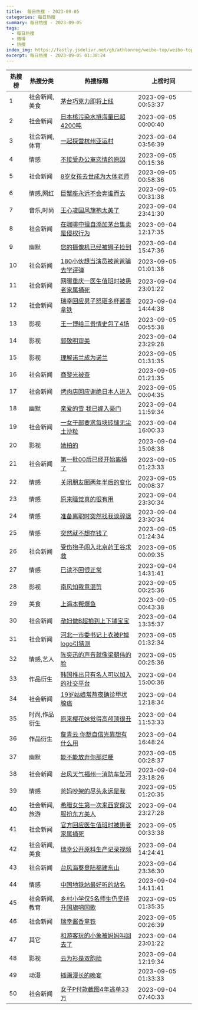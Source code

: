 ```yaml
---
title:  每日热搜 - 2023-09-05
categories: 每日热搜
summary: 每日热搜 - 2023-09-05
tags:
  - 每日热搜
  - 微博
  - 热搜
index_img: https://fastly.jsdelivr.net/gh/athlonreg/weibo-top/weibo-top.jpeg
excerpt: 每日热搜 - 2023-09-05 01:38:24
---
```


| 热搜榜 | 热搜分类 | 热搜标题 | 上榜时间 |
| --- | --- | --- | --- |
| 1 | 社会新闻,美食 | [茅台巧克力即将上线](https://s.weibo.com/weibo%3Fq%3D%2523%E8%8C%85%E5%8F%B0%E5%B7%A7%E5%85%8B%E5%8A%9B%E5%8D%B3%E5%B0%86%E4%B8%8A%E7%BA%BF%2523) | 2023-09-05 00:53:37 | 
| 2 | 社会新闻 | [日本核污染水排海量已超4200吨](https://s.weibo.com/weibo%3Fq%3D%2523%E6%97%A5%E6%9C%AC%E6%A0%B8%E6%B1%A1%E6%9F%93%E6%B0%B4%E6%8E%92%E6%B5%B7%E9%87%8F%E5%B7%B2%E8%B6%854200%E5%90%A8%2523) | 2023-09-05 00:00:40 | 
| 3 | 社会新闻,体育 | [一起探营杭州亚运村](https://s.weibo.com/weibo%3Fq%3D%2523%E4%B8%80%E8%B5%B7%E6%8E%A2%E8%90%A5%E6%9D%AD%E5%B7%9E%E4%BA%9A%E8%BF%90%E6%9D%91%2523) | 2023-09-04 03:56:39 | 
| 4 | 情感 | [不接受办公室恋情的原因](https://s.weibo.com/weibo%3Fq%3D%2523%E4%B8%8D%E6%8E%A5%E5%8F%97%E5%8A%9E%E5%85%AC%E5%AE%A4%E6%81%8B%E6%83%85%E7%9A%84%E5%8E%9F%E5%9B%A0%2523) | 2023-09-05 00:15:36 | 
| 5 | 社会新闻 | [8岁女孩去世成为大体老师](https://s.weibo.com/weibo%3Fq%3D%25238%E5%B2%81%E5%A5%B3%E5%AD%A9%E5%8E%BB%E4%B8%96%E6%88%90%E4%B8%BA%E5%A4%A7%E4%BD%93%E8%80%81%E5%B8%88%2523) | 2023-09-05 00:58:36 | 
| 6 | 情感,网红 | [巨蟹座永远不会奔谁而去](https://s.weibo.com/weibo%3Fq%3D%2523%E5%B7%A8%E8%9F%B9%E5%BA%A7%E6%B0%B8%E8%BF%9C%E4%B8%8D%E4%BC%9A%E5%A5%94%E8%B0%81%E8%80%8C%E5%8E%BB%2523) | 2023-09-05 00:31:38 | 
| 7 | 音乐,时尚 | [王心凌国风旗袍太美了](https://s.weibo.com/weibo%3Fq%3D%2523%E7%8E%8B%E5%BF%83%E5%87%8C%E5%9B%BD%E9%A3%8E%E6%97%97%E8%A2%8D%E5%A4%AA%E7%BE%8E%E4%BA%86%2523) | 2023-09-04 23:41:30 | 
| 8 | 社会新闻 | [在咖啡中擅自添加茅台售卖是侵权行为](https://s.weibo.com/weibo%3Fq%3D%2523%E5%9C%A8%E5%92%96%E5%95%A1%E4%B8%AD%E6%93%85%E8%87%AA%E6%B7%BB%E5%8A%A0%E8%8C%85%E5%8F%B0%E5%94%AE%E5%8D%96%E6%98%AF%E4%BE%B5%E6%9D%83%E8%A1%8C%E4%B8%BA%2523) | 2023-09-04 12:17:35 | 
| 9 | 幽默 | [您的摄像机已经被狮子捡到](https://s.weibo.com/weibo%3Fq%3D%2523%E6%82%A8%E7%9A%84%E6%91%84%E5%83%8F%E6%9C%BA%E5%B7%B2%E7%BB%8F%E8%A2%AB%E7%8B%AE%E5%AD%90%E6%8D%A1%E5%88%B0%2523) | 2023-09-04 15:47:36 | 
| 10 | 社会新闻 | [180小伙想当演员被爸爸骗去学评弹](https://s.weibo.com/weibo%3Fq%3D%2523180%E5%B0%8F%E4%BC%99%E6%83%B3%E5%BD%93%E6%BC%94%E5%91%98%E8%A2%AB%E7%88%B8%E7%88%B8%E9%AA%97%E5%8E%BB%E5%AD%A6%E8%AF%84%E5%BC%B9%2523) | 2023-09-05 01:01:38 | 
| 11 | 社会新闻 | [网曝重庆一医生值班时被患者家属捅死](https://s.weibo.com/weibo%3Fq%3D%2523%E7%BD%91%E6%9B%9D%E9%87%8D%E5%BA%86%E4%B8%80%E5%8C%BB%E7%94%9F%E5%80%BC%E7%8F%AD%E6%97%B6%E8%A2%AB%E6%82%A3%E8%80%85%E5%AE%B6%E5%B1%9E%E6%8D%85%E6%AD%BB%2523) | 2023-09-04 23:01:22 | 
| 12 | 社会新闻 | [瑞幸回应男子怒砸多杯酱香拿铁](https://s.weibo.com/weibo%3Fq%3D%2523%E7%91%9E%E5%B9%B8%E5%9B%9E%E5%BA%94%E7%94%B7%E5%AD%90%E6%80%92%E7%A0%B8%E5%A4%9A%E6%9D%AF%E9%85%B1%E9%A6%99%E6%8B%BF%E9%93%81%2523) | 2023-09-04 14:44:38 | 
| 13 | 影视 | [王一博给三贵情史包了4场](https://s.weibo.com/weibo%3Fq%3D%2523%E7%8E%8B%E4%B8%80%E5%8D%9A%E7%BB%99%E4%B8%89%E8%B4%B5%E6%83%85%E5%8F%B2%E5%8C%85%E4%BA%864%E5%9C%BA%2523) | 2023-09-05 00:55:38 | 
| 14 | 影视 | [郭敬明审美](https://s.weibo.com/weibo%3Fq%3D%2523%E9%83%AD%E6%95%AC%E6%98%8E%E5%AE%A1%E7%BE%8E%2523) | 2023-09-04 23:29:28 | 
| 15 | 影视 | [理解诺兰成为诺兰](https://s.weibo.com/weibo%3Fq%3D%2523%E7%90%86%E8%A7%A3%E8%AF%BA%E5%85%B0%E6%88%90%E4%B8%BA%E8%AF%BA%E5%85%B0%2523) | 2023-09-05 01:31:35 | 
| 16 | 社会新闻 | [商黎光被查](https://s.weibo.com/weibo%3Fq%3D%2523%E5%95%86%E9%BB%8E%E5%85%89%E8%A2%AB%E6%9F%A5%2523) | 2023-09-05 01:21:35 | 
| 17 | 社会新闻 | [烤肉店回应谢绝日本人进入](https://s.weibo.com/weibo%3Fq%3D%2523%E7%83%A4%E8%82%89%E5%BA%97%E5%9B%9E%E5%BA%94%E8%B0%A2%E7%BB%9D%E6%97%A5%E6%9C%AC%E4%BA%BA%E8%BF%9B%E5%85%A5%2523) | 2023-09-05 00:04:35 | 
| 18 | 幽默 | [亲爱的雪 我已嫁入豪门](https://s.weibo.com/weibo%3Fq%3D%2523%E4%BA%B2%E7%88%B1%E7%9A%84%E9%9B%AA%20%E6%88%91%E5%B7%B2%E5%AB%81%E5%85%A5%E8%B1%AA%E9%97%A8%2523) | 2023-09-04 11:59:34 | 
| 19 | 社会新闻 | [一女干部要求每块砖缝无尘土沙粒](https://s.weibo.com/weibo%3Fq%3D%2523%E4%B8%80%E5%A5%B3%E5%B9%B2%E9%83%A8%E8%A6%81%E6%B1%82%E6%AF%8F%E5%9D%97%E7%A0%96%E7%BC%9D%E6%97%A0%E5%B0%98%E5%9C%9F%E6%B2%99%E7%B2%92%2523) | 2023-09-04 16:00:33 | 
| 20 | 影视 | [她拍的](https://s.weibo.com/weibo%3Fq%3D%2523%E5%A5%B9%E6%8B%8D%E7%9A%84%2523) | 2023-09-04 15:08:38 | 
| 21 | 社会新闻 | [第一批00后已经开始离婚了](https://s.weibo.com/weibo%3Fq%3D%2523%E7%AC%AC%E4%B8%80%E6%89%B900%E5%90%8E%E5%B7%B2%E7%BB%8F%E5%BC%80%E5%A7%8B%E7%A6%BB%E5%A9%9A%E4%BA%86%2523) | 2023-09-05 01:23:33 | 
| 22 | 情感 | [关闭朋友圈两年半后的变化](https://s.weibo.com/weibo%3Fq%3D%2523%E5%85%B3%E9%97%AD%E6%9C%8B%E5%8F%8B%E5%9C%88%E4%B8%A4%E5%B9%B4%E5%8D%8A%E5%90%8E%E7%9A%84%E5%8F%98%E5%8C%96%2523) | 2023-09-05 00:08:37 | 
| 23 | 情感 | [原来睡觉真的很有用](https://s.weibo.com/weibo%3Fq%3D%2523%E5%8E%9F%E6%9D%A5%E7%9D%A1%E8%A7%89%E7%9C%9F%E7%9A%84%E5%BE%88%E6%9C%89%E7%94%A8%2523) | 2023-09-04 23:30:34 | 
| 24 | 情感 | [准备离职时突然找我谈辞退](https://s.weibo.com/weibo%3Fq%3D%2523%E5%87%86%E5%A4%87%E7%A6%BB%E8%81%8C%E6%97%B6%E7%AA%81%E7%84%B6%E6%89%BE%E6%88%91%E8%B0%88%E8%BE%9E%E9%80%80%2523) | 2023-09-04 23:30:34 | 
| 25 | 情感 | [突然就不想存钱了](https://s.weibo.com/weibo%3Fq%3D%2523%E7%AA%81%E7%84%B6%E5%B0%B1%E4%B8%8D%E6%83%B3%E5%AD%98%E9%92%B1%E4%BA%86%2523) | 2023-09-05 01:24:34 | 
| 26 | 社会新闻 | [受伤狍子闯入北京药王谷求救](https://s.weibo.com/weibo%3Fq%3D%2523%E5%8F%97%E4%BC%A4%E7%8B%8D%E5%AD%90%E9%97%AF%E5%85%A5%E5%8C%97%E4%BA%AC%E8%8D%AF%E7%8E%8B%E8%B0%B7%E6%B1%82%E6%95%91%2523) | 2023-09-05 00:09:35 | 
| 27 | 情感 | [已读不回很正常](https://s.weibo.com/weibo%3Fq%3D%2523%E5%B7%B2%E8%AF%BB%E4%B8%8D%E5%9B%9E%E5%BE%88%E6%AD%A3%E5%B8%B8%2523) | 2023-09-04 14:31:41 | 
| 28 | 影视 | [南风知我意混剪](https://s.weibo.com/weibo%3Fq%3D%2523%E5%8D%97%E9%A3%8E%E7%9F%A5%E6%88%91%E6%84%8F%E6%B7%B7%E5%89%AA%2523) | 2023-09-05 00:25:36 | 
| 29 | 美食 | [上海本帮爆鱼](https://s.weibo.com/weibo%3Fq%3D%2523%E4%B8%8A%E6%B5%B7%E6%9C%AC%E5%B8%AE%E7%88%86%E9%B1%BC%2523) | 2023-09-05 00:43:38 | 
| 30 | 社会新闻 | [孕妇做B超拍到上下铺宝宝](https://s.weibo.com/weibo%3Fq%3D%2523%E5%AD%95%E5%A6%87%E5%81%9AB%E8%B6%85%E6%8B%8D%E5%88%B0%E4%B8%8A%E4%B8%8B%E9%93%BA%E5%AE%9D%E5%AE%9D%2523) | 2023-09-04 13:35:37 | 
| 31 | 社会新闻 | [河北一市委书记上衣被P掉logo引猜测](https://s.weibo.com/weibo%3Fq%3D%2523%E6%B2%B3%E5%8C%97%E4%B8%80%E5%B8%82%E5%A7%94%E4%B9%A6%E8%AE%B0%E4%B8%8A%E8%A1%A3%E8%A2%ABP%E6%8E%89logo%E5%BC%95%E7%8C%9C%E6%B5%8B%2523) | 2023-09-05 01:32:34 | 
| 32 | 情感,艺人 | [陈奕迅的声音就像梁朝伟的脸](https://s.weibo.com/weibo%3Fq%3D%2523%E9%99%88%E5%A5%95%E8%BF%85%E7%9A%84%E5%A3%B0%E9%9F%B3%E5%B0%B1%E5%83%8F%E6%A2%81%E6%9C%9D%E4%BC%9F%E7%9A%84%E8%84%B8%2523) | 2023-09-05 00:25:36 | 
| 33 | 作品衍生 | [韩国推出只有名人可以加入的社交平台](https://s.weibo.com/weibo%3Fq%3D%2523%E9%9F%A9%E5%9B%BD%E6%8E%A8%E5%87%BA%E5%8F%AA%E6%9C%89%E5%90%8D%E4%BA%BA%E5%8F%AF%E4%BB%A5%E5%8A%A0%E5%85%A5%E7%9A%84%E7%A4%BE%E4%BA%A4%E5%B9%B3%E5%8F%B0%2523) | 2023-09-04 15:00:36 | 
| 34 | 社会新闻 | [19岁姑娘常熬夜确诊甲状腺癌](https://s.weibo.com/weibo%3Fq%3D%252319%E5%B2%81%E5%A7%91%E5%A8%98%E5%B8%B8%E7%86%AC%E5%A4%9C%E7%A1%AE%E8%AF%8A%E7%94%B2%E7%8A%B6%E8%85%BA%E7%99%8C%2523) | 2023-09-04 12:18:34 | 
| 35 | 时尚,作品衍生 | [原来樱花妹觉得高颅顶很丑](https://s.weibo.com/weibo%3Fq%3D%2523%E5%8E%9F%E6%9D%A5%E6%A8%B1%E8%8A%B1%E5%A6%B9%E8%A7%89%E5%BE%97%E9%AB%98%E9%A2%85%E9%A1%B6%E5%BE%88%E4%B8%91%2523) | 2023-09-04 11:53:33 | 
| 36 | 作品衍生 | [詹青云 你想自信光靠想有什么用](https://s.weibo.com/weibo%3Fq%3D%2523%E8%A9%B9%E9%9D%92%E4%BA%91%20%E4%BD%A0%E6%83%B3%E8%87%AA%E4%BF%A1%E5%85%89%E9%9D%A0%E6%83%B3%E6%9C%89%E4%BB%80%E4%B9%88%E7%94%A8%2523) | 2023-09-04 16:48:24 | 
| 37 | 幽默 | [能不能放弃你那烂梗](https://s.weibo.com/weibo%3Fq%3D%2523%E8%83%BD%E4%B8%8D%E8%83%BD%E6%94%BE%E5%BC%83%E4%BD%A0%E9%82%A3%E7%83%82%E6%A2%97%2523) | 2023-09-05 00:28:37 | 
| 38 | 社会新闻 | [台风天气福州一消防车坠河](https://s.weibo.com/weibo%3Fq%3D%2523%E5%8F%B0%E9%A3%8E%E5%A4%A9%E6%B0%94%E7%A6%8F%E5%B7%9E%E4%B8%80%E6%B6%88%E9%98%B2%E8%BD%A6%E5%9D%A0%E6%B2%B3%2523) | 2023-09-04 23:18:26 | 
| 39 | 情感 | [爸妈吵架的尽头永远是我](https://s.weibo.com/weibo%3Fq%3D%2523%E7%88%B8%E5%A6%88%E5%90%B5%E6%9E%B6%E7%9A%84%E5%B0%BD%E5%A4%B4%E6%B0%B8%E8%BF%9C%E6%98%AF%E6%88%91%2523) | 2023-09-05 01:20:35 | 
| 40 | 社会新闻,旅游 | [希腊女生第一次来西安穿汉服扮东方美人](https://s.weibo.com/weibo%3Fq%3D%2523%E5%B8%8C%E8%85%8A%E5%A5%B3%E7%94%9F%E7%AC%AC%E4%B8%80%E6%AC%A1%E6%9D%A5%E8%A5%BF%E5%AE%89%E7%A9%BF%E6%B1%89%E6%9C%8D%E6%89%AE%E4%B8%9C%E6%96%B9%E7%BE%8E%E4%BA%BA%2523) | 2023-09-04 23:27:28 | 
| 41 | 社会新闻 | [官方回应医生值班时被患者家属捅死](https://s.weibo.com/weibo%3Fq%3D%2523%E5%AE%98%E6%96%B9%E5%9B%9E%E5%BA%94%E5%8C%BB%E7%94%9F%E5%80%BC%E7%8F%AD%E6%97%B6%E8%A2%AB%E6%82%A3%E8%80%85%E5%AE%B6%E5%B1%9E%E6%8D%85%E6%AD%BB%2523) | 2023-09-05 00:33:38 | 
| 42 | 社会新闻,美食 | [瑞幸公开原料生产记录视频](https://s.weibo.com/weibo%3Fq%3D%2523%E7%91%9E%E5%B9%B8%E5%85%AC%E5%BC%80%E5%8E%9F%E6%96%99%E7%94%9F%E4%BA%A7%E8%AE%B0%E5%BD%95%E8%A7%86%E9%A2%91%2523) | 2023-09-04 14:24:41 | 
| 43 | 社会新闻 | [台风海葵登陆福建东山](https://s.weibo.com/weibo%3Fq%3D%2523%E5%8F%B0%E9%A3%8E%E6%B5%B7%E8%91%B5%E7%99%BB%E9%99%86%E7%A6%8F%E5%BB%BA%E4%B8%9C%E5%B1%B1%2523) | 2023-09-04 23:36:30 | 
| 44 | 情感 | [中国地铁站最好听的站名](https://s.weibo.com/weibo%3Fq%3D%2523%E4%B8%AD%E5%9B%BD%E5%9C%B0%E9%93%81%E7%AB%99%E6%9C%80%E5%A5%BD%E5%90%AC%E7%9A%84%E7%AB%99%E5%90%8D%2523) | 2023-09-04 14:11:41 | 
| 45 | 社会新闻,教育 | [乡村小学仅5名师生仍坚持升国旗唱国歌](https://s.weibo.com/weibo%3Fq%3D%2523%E4%B9%A1%E6%9D%91%E5%B0%8F%E5%AD%A6%E4%BB%855%E5%90%8D%E5%B8%88%E7%94%9F%E4%BB%8D%E5%9D%9A%E6%8C%81%E5%8D%87%E5%9B%BD%E6%97%97%E5%94%B1%E5%9B%BD%E6%AD%8C%2523) | 2023-09-05 01:35:35 | 
| 46 | 社会新闻 | [瑞幸酱香拿铁](https://s.weibo.com/weibo%3Fq%3D%2523%E7%91%9E%E5%B9%B8%E9%85%B1%E9%A6%99%E6%8B%BF%E9%93%81%2523) | 2023-09-05 00:26:39 | 
| 47 | 其它 | [和游客玩的小象被妈妈叫回去了](https://s.weibo.com/weibo%3Fq%3D%2523%E5%92%8C%E6%B8%B8%E5%AE%A2%E7%8E%A9%E7%9A%84%E5%B0%8F%E8%B1%A1%E8%A2%AB%E5%A6%88%E5%A6%88%E5%8F%AB%E5%9B%9E%E5%8E%BB%E4%BA%86%2523) | 2023-09-04 23:01:22 | 
| 48 | 影视 | [云为衫是双胞胎](https://s.weibo.com/weibo%3Fq%3D%2523%E4%BA%91%E4%B8%BA%E8%A1%AB%E6%98%AF%E5%8F%8C%E8%83%9E%E8%83%8E%2523) | 2023-09-04 12:19:34 | 
| 49 | 动漫 | [插画漫长的晚宴](https://s.weibo.com/weibo%3Fq%3D%2523%E6%8F%92%E7%94%BB%E6%BC%AB%E9%95%BF%E7%9A%84%E6%99%9A%E5%AE%B4%2523) | 2023-09-05 01:33:33 | 
| 50 | 社会新闻 | [女子P付款截图4年逃单33万](https://s.weibo.com/weibo%3Fq%3D%2523%E5%A5%B3%E5%AD%90P%E4%BB%98%E6%AC%BE%E6%88%AA%E5%9B%BE4%E5%B9%B4%E9%80%83%E5%8D%9533%E4%B8%87%2523) | 2023-09-04 07:40:33 | 
